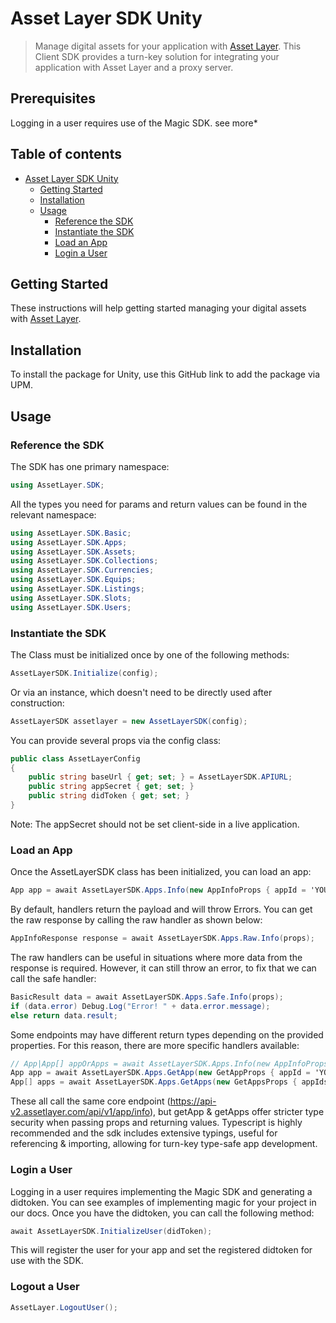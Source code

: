 # Asset Layer SDK Unity

> Manage digital assets for your application with [Asset Layer](https://www.assetlayer.com). This Client SDK provides a turn-key solution for integrating your application with Asset Layer and a proxy server.

## Prerequisites

Logging in a user requires use of the Magic SDK. see more*

## Table of contents

- [Asset Layer SDK Unity](#asset-layer-sdk-unity)
  - [Getting Started](#getting-started)
  - [Installation](#installation)
  - [Usage](#usage)
    - [Reference the SDK](#reference-the-sdk)
    - [Instantiate the SDK](#instantiate-the-sdk)
    - [Load an App](#load-an-app)
    - [Login a User](#login-a-user)

## Getting Started

These instructions will help getting started managing your digital assets with [Asset Layer](https://www.assetlayer.com).

## Installation

To install the package for Unity, use this GitHub link to add the package via UPM.

## Usage

### Reference the SDK

The SDK has one primary namespace:

```c#
using AssetLayer.SDK;
```

All the types you need for params and return values can be found in the relevant namespace:

```c#
using AssetLayer.SDK.Basic;
using AssetLayer.SDK.Apps;
using AssetLayer.SDK.Assets;
using AssetLayer.SDK.Collections;
using AssetLayer.SDK.Currencies;
using AssetLayer.SDK.Equips;
using AssetLayer.SDK.Listings;
using AssetLayer.SDK.Slots;
using AssetLayer.SDK.Users;
```

### Instantiate the SDK

The Class must be initialized once by one of the following methods:

```c#
AssetLayerSDK.Initialize(config);
```

Or via an instance, which doesn't need to be directly used after construction:

```c#
AssetLayerSDK assetlayer = new AssetLayerSDK(config);
```

You can provide several props via the config class:

```c#
public class AssetLayerConfig
{
    public string baseUrl { get; set; } = AssetLayerSDK.APIURL;
    public string appSecret { get; set; }
    public string didToken { get; set; }
}
```

Note: The appSecret should not be set client-side in a live application.

### Load an App

Once the AssetLayerSDK class has been initialized, you can load an app:

```c#
App app = await AssetLayerSDK.Apps.Info(new AppInfoProps { appId = 'YOUR_APP_ID' });
```

By default, handlers return the payload and will throw Errors.
You can get the raw response by calling the raw handler as shown below:

```c#
AppInfoResponse response = await AssetLayerSDK.Apps.Raw.Info(props);
```

The raw handlers can be useful in situations where more data from the response is required.
However, it can still throw an error, to fix that we can call the safe handler:

```c#
BasicResult data = await AssetLayerSDK.Apps.Safe.Info(props);
if (data.error) Debug.Log("Error! " + data.error.message);
else return data.result;
```

Some endpoints may have different return types depending on the provided properties.
For this reason, there are more specific handlers available:

```c#
// App|App[] appOrApps = await AssetLayerSDK.Apps.Info(new AppInfoProps { appId = 'YOUR_APP_ID', appIds = ['APP_ID_1', 'APP_ID_2'] });
App app = await AssetLayerSDK.Apps.GetApp(new GetAppProps { appId = 'YOUR_APP_ID' });
App[] apps = await AssetLayerSDK.Apps.GetApps(new GetAppsProps { appIds = ['APP_ID_1', 'APP_ID_2'] });
```

These all call the same core endpoint (https://api-v2.assetlayer.com/api/v1/app/info),
but getApp & getApps offer stricter type security when passing props and returning values.
Typescript is highly recommended and the sdk includes extensive typings,
useful for referencing & importing, allowing for turn-key type-safe app development.


### Login a User

Logging in a user requires implementing the Magic SDK and generating a didtoken.
You can see examples of implementing magic for your project in our docs.
Once you have the didtoken, you can call the following method:

```c#
await AssetLayerSDK.InitializeUser(didToken);
```

This will register the user for your app and set the registered didtoken for use with the SDK. 

### Logout a User

```c#
AssetLayer.LogoutUser();
```
